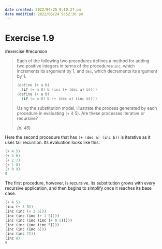 ```yaml
---
date created: 2022/04/25 9:10:37 pm
date modified: 2022/06/24 9:52:36 pm
---
```

# Exercise 1.9

#exercise #recursion

> Each of the following two procedures defines a method for adding two positive integers in terms of the procedures `inc`, which increments its argument by 1, and `dec`, which decrements its argument by 1.
>
> ```scheme
> (define (+ a b)
>   (if (= a 0) b (inc (+ (dec a) b))))
> (define (+ a b)
>   (if (= a 0) b (+ (dec a) (inc b))))
> ```
>
> Using the substitution model, illustrate the process generated by each procedure in evaluating (+ 4 5). Are these processes iterative or recursive?
>
> *(p. 46)*

Here the second procedure that has `(+ (dec a) (inc b))` is iterative as it uses tail recursion. Its evaluation looks like this:

```scheme
(+ 4 5)
(+ 3 6)
(+ 2 7)
(+ 1 8)
(+ 0 9)
9
```

The first procedure, however, is recursive. Its substitution grows with every recursive application, and then begins to simplify once it reaches its base case.

```scheme
(+ 4 5)
(inc (+ 3 5))
(inc (inc (+ 2 5)))
(inc (inc (inc (+ 1 5))))
(inc (inc (inc (inc (+ 0 5)))))
(inc (inc (inc (inc 5))))
(inc (inc (inc 6)))
(inc (inc 7)))
(inc 8)
9
```
